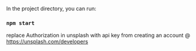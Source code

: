 In the project directory, you can run:

### `npm start`

replace Authorization in unsplash with api key from creating an account @ https://unsplash.com/developers
